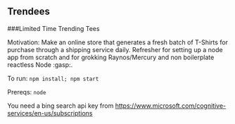 Trendees
--------

###Limited Time Trending Tees

Motivation: Make an online store that generates a fresh batch of T-Shirts for purchase through a shipping service daily. Refresher for setting up a node app from scratch and for grokking Raynos/Mercury and non boilerplate reactless Node :gasp:.

To run: `npm install; npm start`

Prereqs: `node`

You need a bing search api key from
https://www.microsoft.com/cognitive-services/en-us/subscriptions
